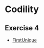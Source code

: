 # Codility

## Exercise 4
- [FirstUnique](https://app.codility.com/programmers/trainings/4/first_unique/) 
